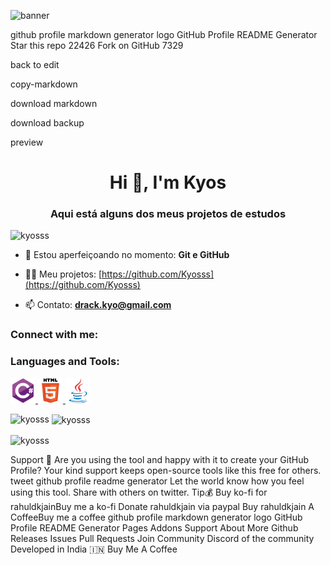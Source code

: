 ![banner](https://static.wikia.nocookie.net/trigun/images/2/21/1342404982415.jpg/revision/latest/scale-to-width-down/1200?cb=20120909234001)

github profile markdown generator logo
GitHub Profile README Generator
Star this repo
22426
Fork on GitHub
7329

back to edit

copy-markdown

download markdown

download backup

preview
<h1 align="center">Hi 👋, I'm Kyos</h1>
<h3 align="center">Aqui está alguns dos meus projetos de estudos</h3>

<p align="left"> <img src="https://komarev.com/ghpvc/?username=kyosss&label=Profile%20views&color=0e75b6&style=flat" alt="kyosss" /> </p>

- 🌱 Estou aperfeiçoando no momento: **Git e GitHub**

- 👨‍💻 Meu projetos: [https://github.com/Kyosss](https://github.com/Kyosss)

- 📫 Contato: **drack.kyo@gmail.com**

<h3 align="left">Connect with me:</h3>
<p align="left">
</p>

<h3 align="left">Languages and Tools:</h3>
<p align="left"> <a href="https://www.w3schools.com/cs/" target="_blank" rel="noreferrer"> <img src="https://raw.githubusercontent.com/devicons/devicon/master/icons/csharp/csharp-original.svg" alt="csharp" width="40" height="40"/> </a> <a href="https://www.w3.org/html/" target="_blank" rel="noreferrer"> <img src="https://raw.githubusercontent.com/devicons/devicon/master/icons/html5/html5-original-wordmark.svg" alt="html5" width="40" height="40"/> </a> <a href="https://www.java.com" target="_blank" rel="noreferrer"> <img src="https://raw.githubusercontent.com/devicons/devicon/master/icons/java/java-original.svg" alt="java" width="40" height="40"/> </a> </p>

<p><img align="left" src="https://github-readme-stats.vercel.app/api/top-langs?username=kyosss&show_icons=true&theme=dark&locale=en&layout=compact" alt="kyosss" /></p>

<p>&nbsp;<img align="center" src="https://github-readme-stats.vercel.app/api?username=kyosss&show_icons=true&theme=dark&locale=en" alt="kyosss" /></p>

<p><img align="center" src="https://github-readme-streak-stats.herokuapp.com/?user=kyosss&theme=dark" alt="kyosss" /></p>

Support 🙏
Are you using the tool and happy with it to create your GitHub Profile?
Your kind support keeps open-source tools like this free for others.
tweet github profile readme generator
Let the world know how you feel using this tool. Share with others on twitter.
Tip💰
Buy ko-fi for rahuldkjainBuy me a ko-fi
Donate rahuldkjain via paypal
Buy rahuldkjain A CoffeeBuy me a coffee
github profile markdown generator logo
GitHub Profile README Generator
Pages
Addons
Support
About
More
Github
Releases
Issues
Pull Requests
Join Community
Discord of the community
Developed in India 🇮🇳
Buy Me A Coffee
